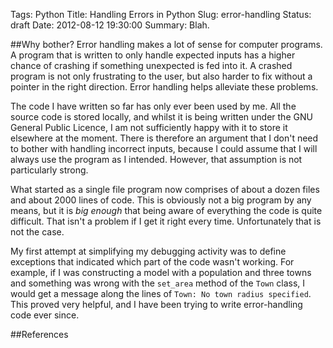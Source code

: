 Tags: Python
Title: Handling Errors in Python
Slug: error-handling
Status: draft
Date: 2012-08-12 19:30:00
Summary: Blah.

##Why bother?
Error handling makes a lot of sense for computer programs. A program that is
written to only handle expected inputs has a higher chance of crashing if
something unexpected is fed into it. A crashed program is not only frustrating
to the user, but also harder to fix without a pointer in the right direction.
Error handling helps alleviate these problems.

The code I have written so far has only ever been used by me. All the source
code is stored locally, and whilst it is being written under the GNU General Public
Licence, I am not sufficiently happy with it to store it elsewhere at the
moment. There is therefore an argument that I don't need to bother with
handling incorrect inputs, because I could assume that I will always use the
program as I intended. However, that assumption is not particularly strong.

What started as a single file program now comprises of about a dozen files and
about 2000 lines of code. This is obviously not a big program by any means, but
it is *big enough* that being aware of everything the code is quite difficult.
That isn't a problem if I get it right every time. Unfortunately that is not
the case.

My first attempt at simplifying my debugging activity was to define exceptions
that indicated which part of the code wasn't working. For example, if I was
constructing a model with a population and three towns and something was
wrong with the `set_area` method of the `Town` class, I would get a message
along the lines of `Town: No town radius specified`. This proved very helpful,
and I have been trying to write error-handling code ever since.

##References
[^2]: ActiveState Code, *Benchmark code with the with statement (Python
recipe)*, available at
<http://code.activestate.com/recipes/577896-benchmark-code-with-the-with-statement>
[accessed 11 August 2012].
[^3]: Preshing on Programming, *Timing Your Code Using Python's "with"
Statement*, available at
<http://preshing.com/20110924/timing-your-code-using-pythons-with-statement>
[accessed 11 August 2012].
